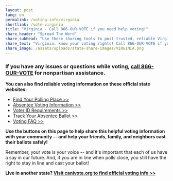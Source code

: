 ```yaml
---
layout: post
lang: en
permalink: /voting-info/virginia
shortlink: /vote-virginia
title: "Virginia - Call 866-OUR-VOTE if you need help voting!"
share_header: "Spread The Word"
share_subhead: "Use these sharing tools to post trusted, reliable Virginia voting information!"
share_text: "Virginia: know your voting rights! Call 866-OUR-VOTE if you need help voting, or use these official resources."
share_image: /assets/uploads/state-share-images/VIRGINIA.png
---
```

### **If you have any issues or questions while voting, [call 866-OUR-VOTE](tel:8666878683) for nonpartisan assistance.**

**You can also find reliable voting information on these official state websites:**

* [Find Your Polling Place >>](https://vote.elections.virginia.gov/VoterInformation/Lookup/polling)
* [Absentee Voting Information >>](http://www.elections.virginia.gov/casting-a-ballot/absentee-voting/)
* [Voter ID Requirements >>](http://www.elections.virginia.gov/registration/photo-ids-required-to-vote/index.html)
* [Track Your Absentee Ballot >>](https://www.elections.virginia.gov/citizen-portal/)
* [Voting FAQ >>](https://docs.google.com/document/d/15Sl9ji8dlAxDbbLC-8DRvfWeZTtHs5KHa29a7v33le8/)

**Use the buttons on this page to help share this helpful voting information with your community -- and help your friends, family, and neighbors cast their ballots safely!**

Remember, your vote is your voice -- and it's important that each of us have a say in our future. And, if you are in line when polls close, you still have the right to stay in line and cast your ballot!

**Live in another state? [Visit canivote.org to find official voting info >>](https://canivote.org)**